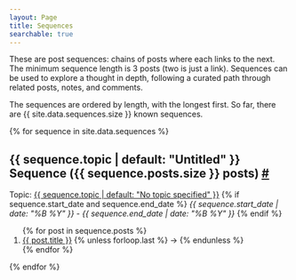 ```yaml
---
layout: Page
title: Sequences
searchable: true
---
```


These are post sequences: chains of posts where each links to the next. The minimum sequence length is 3 posts (two is just a link). Sequences can be used to explore a thought in depth, following a curated path through related posts, notes, and comments.

The sequences are ordered by length, with the longest first. So far, there are {{ site.data.sequences.size }} known sequences.

{% for sequence in site.data.sequences %}
<h2 id="{{sequence.id}}">{{ sequence.topic | default: "Untitled" }} Sequence ({{ sequence.posts.size }} posts) <a href="#{{sequence.id}}">#</a></h2>

Topic: <a href="/search/?q=%27{{ sequence.topic }}&keys=tags" class="">{{ sequence.topic | default: "No topic specified" }}</a>
{% if sequence.start_date and sequence.end_date %}
*{{ sequence.start_date | date: "%B %Y" }} - {{ sequence.end_date | date: "%B %Y" }}*
{% endif %}

<ol>
{% for post in sequence.posts %}
  <li><a href="{{ post.url }}">{{ post.title }}</a>
  {% unless forloop.last %}
  &rarr;
  {% endunless %}
  </li>
{% endfor %}
</ol>

{% endfor %}


